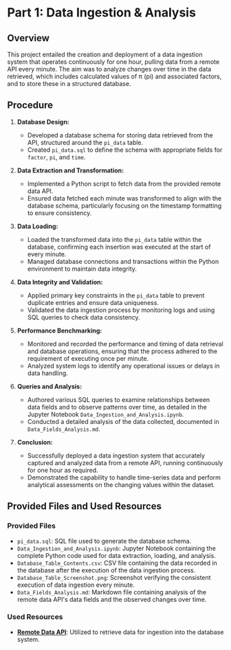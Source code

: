 # Part 1: Data Ingestion & Analysis

## Overview
This project entailed the creation and deployment of a data ingestion system that operates continuously for one hour, pulling data from a remote API every minute. The aim was to analyze changes over time in the data retrieved, which includes calculated values of π (pi) and associated factors, and to store these in a structured database.

## Procedure
1. **Database Design:**
   - Developed a database schema for storing data retrieved from the API, structured around the `pi_data` table.
   - Created `pi_data.sql` to define the schema with appropriate fields for `factor`, `pi`, and `time`.

2. **Data Extraction and Transformation:**
   - Implemented a Python script to fetch data from the provided remote data API.
   - Ensured data fetched each minute was transformed to align with the database schema, particularly focusing on the timestamp formatting to ensure consistency.

3. **Data Loading:**
   - Loaded the transformed data into the `pi_data` table within the database, confirming each insertion was executed at the start of every minute.
   - Managed database connections and transactions within the Python environment to maintain data integrity.

4. **Data Integrity and Validation:**
   - Applied primary key constraints in the `pi_data` table to prevent duplicate entries and ensure data uniqueness.
   - Validated the data ingestion process by monitoring logs and using SQL queries to check data consistency.

5. **Performance Benchmarking:**
   - Monitored and recorded the performance and timing of data retrieval and database operations, ensuring that the process adhered to the requirement of executing once per minute.
   - Analyzed system logs to identify any operational issues or delays in data handling.

6. **Queries and Analysis:**
   - Authored various SQL queries to examine relationships between data fields and to observe patterns over time, as detailed in the Jupyter Notebook `Data_Ingestion_and_Analysis.ipynb`.
   - Conducted a detailed analysis of the data collected, documented in `Data_Fields_Analysis.md`.

7. **Conclusion:**
   - Successfully deployed a data ingestion system that accurately captured and analyzed data from a remote API, running continuously for one hour as required.
   - Demonstrated the capability to handle time-series data and perform analytical assessments on the changing values within the dataset.

## Provided Files and Used Resources

### Provided Files
- `pi_data.sql`: SQL file used to generate the database schema.
- `Data_Ingestion_and_Analysis.ipynb`: Jupyter Notebook containing the complete Python code used for data extraction, loading, and analysis.
- `Database_Table_Contents.csv`: CSV file containing the data recorded in the database after the execution of the data ingestion process.
- `Database_Table_Screenshot.png`: Screenshot verifying the consistent execution of data ingestion every minute.
- `Data_Fields_Analysis.md`: Markdown file containing analysis of the remote data API's data fields and the observed changes over time.

### Used Resources
- **[Remote Data API](https://4feaquhyai.execute-api.us-east-1.amazonaws.com/api/pi)**: Utilized to retrieve data for ingestion into the database system.
